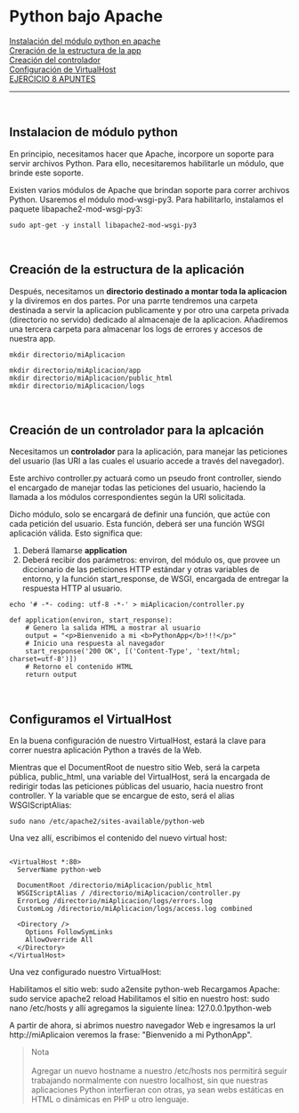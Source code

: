 # Python bajo Apache

[Instalación del módulo python en apache](#id1)<br>
[Creración de la estructura de la app](#id2)<br>
[Creación del controlador](#id3)<br>
[Configuración de VirtualHost](#id4)<br>
[EJERCICIO 8 APUNTES](#id5)<br>

<hr>
<div id='id1' /><br>

## Instalacion de módulo python


En principio, necesitamos hacer que Apache, incorpore un soporte para servir archivos Python. Para ello, necesitaremos habilitarle un módulo, que brinde este soporte.

Existen varios módulos de Apache que brindan soporte para correr archivos Python. Usaremos el módulo mod-wsgi-py3. Para habilitarlo, instalamos el paquete libapache2-mod-wsgi-py3:

~~~
sudo apt-get -y install libapache2-mod-wsgi-py3
~~~
<div id='id2' /><br>

## Creación de la estructura de la aplicación


Después, necesitamos un **directorio destinado a montar toda la aplicacion** y la diviremos en dos partes. Por una parrte tendremos una carpeta destinada a servir la aplicacion publicamente y por otro una carpeta privada (directorio no servido) dedicado al almacenaje de la aplicacion. Añadiremos una tercera carpeta para almacenar los logs de errores y accesos de nuestra app.

~~~
mkdir directorio/miAplicacion

mkdir directorio/miAplicacion/app
mkdir directorio/miAplicacion/public_html
mkdir directorio/miAplicacion/logs
~~~
<div id='id3' /><br>

## Creación de un controlador para la aplcación

Necesitamos un **controlador** para la aplicación, para manejar las peticiones del usuario (las URI a las cuales el usuario accede a través del navegador).

Este archivo controller.py actuará como un pseudo front controller, siendo el encargado de manejar todas las peticiones del usuario, haciendo la llamada a los módulos correspondientes según la URI solicitada.

Dicho módulo, solo se encargará de definir una función, que actúe con cada petición del usuario. Esta función, deberá ser una función WSGI aplicación válida. Esto significa que:

1. Deberá llamarse **application**
2. Deberá recibir dos parámetros: environ, del módulo os, que provee un diccionario de las peticiones HTTP estándar y otras variables de entorno, y la función start_response, de WSGI, encargada de entregar la respuesta HTTP al usuario.
~~~
echo '# -*- coding: utf-8 -*-' > miAplicacion/controller.py
~~~

~~~
def application(environ, start_response): 
    # Genero la salida HTML a mostrar al usuario 
    output = "<p>Bienvenido a mi <b>PythonApp</b>!!!</p>" 
    # Inicio una respuesta al navegador 
    start_response('200 OK', [('Content-Type', 'text/html; charset=utf-8')]) 
    # Retorno el contenido HTML 
    return output
~~~
<div id='id4' /><br>

## Configuramos el VirtualHost

En la buena configuración de nuestro VirtualHost, estará la clave para correr nuestra aplicación Python a través de la Web.

Mientras que el DocumentRoot de nuestro sitio Web, será la carpeta pública, public_html, una variable del VirtualHost, será la encargada de redirigir todas las peticiones públicas del usuario, hacia nuestro front controller. Y la variable que se encargue de esto, será el alias WSGIScriptAlias:

~~~
sudo nano /etc/apache2/sites-available/python-web
~~~

Una vez allí, escribimos el contenido del nuevo virtual host:

~~~

<VirtualHost *:80> 
  ServerName python-web

  DocumentRoot /directorio/miAplicacion/public_html 
  WSGIScriptAlias / /directorio/miAplicacion/controller.py 
  ErrorLog /directorio/miAplicacion/logs/errors.log 
  CustomLog /directorio/miAplicacion/logs/access.log combined 

  <Directory /> 
    Options FollowSymLinks 
    AllowOverride All 
  </Directory> 
</VirtualHost>

~~~
Una vez configurado nuestro VirtualHost:

Habilitamos el sitio web: sudo a2ensite python-web
Recargamos Apache: sudo service apache2 reload
Habilitamos el sitio en nuestro host: sudo nano /etc/hosts y allí agregamos la siguiente línea: 127.0.0.1python-web

A partir de ahora, si abrimos nuestro navegador Web e ingresamos la url http://miAplicaion veremos la frase: "Bienvenido a mi PythonApp".

> Nota<br><br>
Agregar un nuevo hostname a nuestro /etc/hosts nos permitirá seguir trabajando normalmente con nuestro localhost, sin que nuestras aplicaciones Python interfieran con otras, ya sean webs estáticas en HTML o dinámicas en PHP u otro lenguaje.

